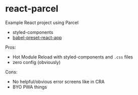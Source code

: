 # react-parcel

Example React project using Parcel 

- styled-components
- [babel-preset-react-app](https://github.com/facebookincubator/create-react-app/tree/master/packages/babel-preset-react-app)

Pros:
- Hot Module Reload with styled-components and `.css` files
- zero config (obviously)

Cons:
- No helpful/obvious error screens like in CRA
- BYO PWA things

